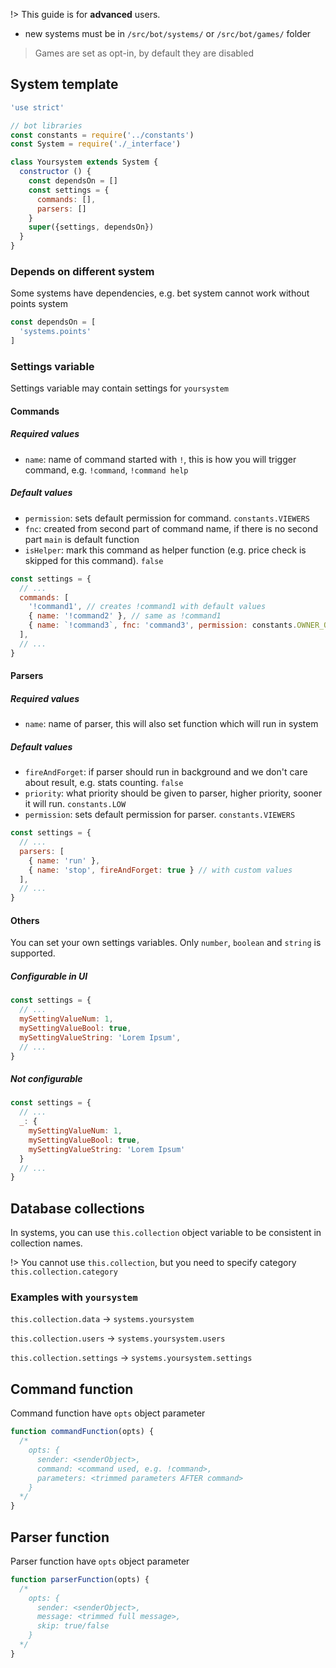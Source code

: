 !> This guide is for **advanced** users.

* new systems must be in `/src/bot/systems/` or `/src/bot/games/` folder

> Games are set as opt-in, by default they are disabled

## System template

``` javascript
'use strict'

// bot libraries
const constants = require('../constants')
const System = require('./_interface')

class Yoursystem extends System {
  constructor () {
    const dependsOn = []
    const settings = {
      commands: [],
      parsers: []
    }
    super({settings, dependsOn})
  }
}
```

### Depends on different system
Some systems have dependencies, e.g. bet system cannot work without points system

``` javascript
const dependsOn = [
  'systems.points'
]
```

### Settings variable
Settings variable may contain settings for `yoursystem`

#### Commands
##### Required values
- `name`: name of command started with `!`, this is how you will trigger command, e.g. `!command`, `!command help`

##### Default values
- `permission`: sets default permission for command. `constants.VIEWERS`
- `fnc`: created from second part of command name, if there is no second part `main` is default function
- `isHelper`: mark this command as helper function (e.g. price check is skipped for this command). `false`

``` javascript
const settings = {
  // ...
  commands: [
    '!command1', // creates !command1 with default values
    { name: '!command2' }, // same as !command1
    { name: `!command3`, fnc: 'command3', permission: constants.OWNER_ONLY } // with custom values
  ],
  // ...
}
```

#### Parsers
##### Required values
- `name`: name of parser, this will also set function which will run in system

##### Default values
- `fireAndForget`: if parser should run in background and we don't care about result, e.g. stats counting. `false`
- `priority`: what priority should be given to parser, higher priority, sooner it will run. `constants.LOW`
- `permission`: sets default permission for parser. `constants.VIEWERS`

``` javascript
const settings = {
  // ...
  parsers: [
    { name: 'run' },
    { name: 'stop', fireAndForget: true } // with custom values
  ],
  // ...
}
```

#### Others
You can set your own settings variables. Only `number`, `boolean` and `string` is supported.

##### Configurable in UI
``` javascript
const settings = {
  // ...
  mySettingValueNum: 1,
  mySettingValueBool: true,
  mySettingValueString: 'Lorem Ipsum',
  // ...
}
```
##### Not configurable
``` javascript
const settings = {
  // ...
  _: {
    mySettingValueNum: 1,
    mySettingValueBool: true,
    mySettingValueString: 'Lorem Ipsum'
  }
  // ...
}
```

## Database collections
In systems, you can use `this.collection` object variable to be consistent in collection names.

!> You cannot use `this.collection`, but you need to specify category `this.collection.category`

### Examples with `yoursystem`
`this.collection.data` -> `systems.yoursystem`

`this.collection.users` -> `systems.yoursystem.users`

`this.collection.settings` -> `systems.yoursystem.settings`

## Command function
Command function have `opts` object parameter
``` javascript
function commandFunction(opts) {
  /*
    opts: {
      sender: <senderObject>,
      command: <command used, e.g. !command>,
      parameters: <trimmed parameters AFTER command>
    }
  */
}
```

## Parser function
Parser function have `opts` object parameter

``` javascript
function parserFunction(opts) {
  /*
    opts: {
      sender: <senderObject>,
      message: <trimmed full message>,
      skip: true/false
    }
  */
}
```